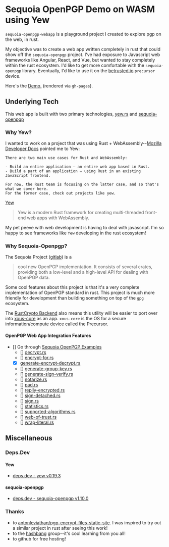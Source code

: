 # Sequoia OpenPGP Demo on WASM using Yew

`sequoia-openpgp-webapp` is a playground project I created to explore pgp on the web, in rust.

My objective was to create a web app written completely in rust that could show off the `sequoia-openpgp` project.
I've had exposure to Javascript web frameworks like Angular, React, and Vue, but wanted to stay completely within the rust ecosystem.
I'd like to get more comfortable with the `sequoia-openpgp` library. Eventually, I'd like to use it on the [betrusted.io](https://betrusted.io) `precursor` device.

Here's the [Demo.](https://jnaulty.github.io/sequoia-openpgp-webapp/) (rendered via `gh-pages`).

## Underlying Tech

This web app is built with two primary technologies, [yew.rs](https://yew.rs) and [sequoia-openpgp](https://sequoia-pgp.org/)

### Why Yew?

I wanted to work on a project that was using Rust + WebAssembly--[Mozilla Developer Docs](https://developer.mozilla.org/en-US/docs/WebAssembly/Rust_to_wasm#rust_and_webassembly_use_cases) pointed me to Yew:

```
There are two main use cases for Rust and WebAssembly:

- Build an entire application — an entire web app based in Rust.
- Build a part of an application — using Rust in an existing JavaScript frontend.

For now, the Rust team is focusing on the latter case, and so that's what we cover here. 
For the former case, check out projects like yew.
```

[Yew](https://github.com/yewstack/yew) 
> Yew is a modern Rust framework for creating multi-threaded front-end web apps with WebAssembly.

My pet peeve with web development is having to deal with javascript. I'm so happy to see frameworks like `Yew` developing in the rust ecosystem!

### Why Sequoia-Openpgp?

The Sequoia Project ([gitlab](https://gitlab.com/sequoia-pgp/sequoia)) is a 
> cool new OpenPGP implementation.  It consists of several crates, providing both a low-level and a high-level API for dealing with OpenPGP data.

Some cool features about this project is that it's a very complete implementation of OpenPGP standard in rust. This project is much more friendly for development than building something on top of the `gpg` ecosystem.

The [RustCrypto Backend](https://gitlab.com/sequoia-pgp/sequoia/-/tree/main/openpgp#crypto-backends) also means this utility will be easier to port over into [xous-core](https://github.com/betrusted-io/xous-core) as an app. `xous-core` is the OS for a secure information/compute device called the Precursor.

#### OpenPGP Web App Integration Features

- [] Go through [Sequoia OpenPGP Examples](https://gitlab.com/sequoia-pgp/sequoia/-/tree/main/openpgp/examples)
    - [] [decrypt.rs](https://gitlab.com/sequoia-pgp/sequoia/-/blob/main/openpgp/examples/decrypt-with.rs)
    - [] [encrypt-for.rs](https://gitlab.com/sequoia-pgp/sequoia/-/blob/main/openpgp/examples/encrypt-for.rs)
    - [x] [generate-encrypt-decrypt.rs](https://gitlab.com/sequoia-pgp/sequoia/-/blob/main/openpgp/examples/generate-encrypt-decrypt.rs)
    - [] [generate-group-key.rs](https://gitlab.com/sequoia-pgp/sequoia/-/blob/main/openpgp/examples/generate-group-key.rs)
    - [] [generate-sign-verify.rs](https://gitlab.com/sequoia-pgp/sequoia/-/blob/main/openpgp/examples/generate-sign-verify.rs)
    - [] [notarize.rs](https://gitlab.com/sequoia-pgp/sequoia/-/blob/main/openpgp/examples/notarize.rs)
    - [] [pad.rs](https://gitlab.com/sequoia-pgp/sequoia/-/blob/main/openpgp/examples/pad.rs)
    - [] [replly-encrypted.rs](https://gitlab.com/sequoia-pgp/sequoia/-/blob/main/openpgp/examples/reply-encrypted.rs)
    - [] [sign-detached.rs](https://gitlab.com/sequoia-pgp/sequoia/-/blob/main/openpgp/examples/sign-detached.rs)
    - [] [sign.rs](https://gitlab.com/sequoia-pgp/sequoia/-/blob/main/openpgp/examples/sign.rs)
    - [] [statistics.rs](https://gitlab.com/sequoia-pgp/sequoia/-/blob/main/openpgp/examples/statistics.rs)
    - [] [supported-algorithms.rs](https://gitlab.com/sequoia-pgp/sequoia/-/blob/main/openpgp/examples/supported-algorithms.rs)
    - [] [web-of-trust.rs](https://gitlab.com/sequoia-pgp/sequoia/-/blob/main/openpgp/examples/web-of-trust.rs)
    - [] [wrap-literal.rs](https://gitlab.com/sequoia-pgp/sequoia/-/blob/main/openpgp/examples/wrap-literal.rs)


## Miscellaneous

### Deps.Dev

#### Yew

- [deps.dev - yew v0.19.3](https://deps.dev/cargo/yew/0.19.3)

#### sequoia-openpgp

- [deps.dev - sequoia-openpgp v1.10.0](https://deps.dev/cargo/sequoia_openpgp)


### Thanks

- to [antonleviathan/pgp-encrypt-files-static-site](https://github.com/antonleviathan/pgp-encrypt-files-static-site). I was inspired to try out a similar project in rust after seeing this work!
- to the [hashbang](https://hashbang.sh) group--it's cool learning from you all!
- to github for free hosting!
